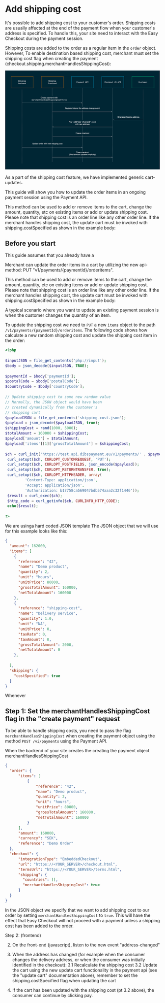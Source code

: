 # Add shipping cost

It's possible to add shipping cost to your customer's order. Shipping costs are usually affected at the end of the payment flow when your customer's address is specified. To handle this, your site need to interact with the Easy Checkout during the payment session.

Shipping costs are added to the order as a regular item in the `order` object. However, 
To enable destination based shipping cost, merchant must set the shipping cost flag when creating the payment (checkout.shipping.merchantHandlesShippingCost):



![Update shipping cost](images/update-shipping-cost.png)



As a part of the shipping cost feature, we have implemented generic cart-updates. 

This guide will show you how to update the order items in an ongoing payment session using the Payment API. 


This method can be used to add or remove items to the cart, change the amount, quantity, etc on existing items or add or update shipping cost. Please note that shipping cost is an order line like any other order line. If the merchant handles shipping cost, the update cart must be invoked with shipping.costSpecified as shown in the example body:





## Before you start
This guide assumes that you already have a 

Merchant can update the order items in a cart by utilizing the new api-method: PUT "v1/payments/{paymentId}/orderitems". 


This method can be used to add or remove items to the cart, change the amount, quantity, etc on existing items or add or update shipping cost. Please note that shipping cost is an order line like any other order line. If the merchant handles shipping cost, the update cart must be invoked with shipping.costSpecified as shown in the example body:


A typical scenario where you want to update an existing payment session is when the customer changes the quantity of an item. 



To update the shipping cost we need to `PUT` a new `items` object to the path `/v1/payments/{paymentId}/orderitems`. The following code shows how calculate a new random shipping cost and update the shipping cost item in the order:

```php
<?php

$inputJSON = file_get_contents('php://input');
$body = json_decode($inputJSON, TRUE);

$paymentId = $body['paymentId'];
$postalCode = $body['postalCode'];
$countryCode = $body['countryCode'];

// Update shipping cost to some new random value
// Normally, the JSON object would have been
// created dynamically from the customer's 
// shopping cart
$payloadJSON = file_get_contents('shipping-cost.json');
$payload = json_decode($payloadJSON, true);
$shippingCost = rand(1000, 5000);
$totalAmount = 160000 + $shippingCost;
$payload['amount'] = $totalAmount;
$payload['items'][1]['grossTotalAmount'] = $shippingCost;

$ch = curl_init('https://test.api.dibspayment.eu/v1/payments/' . $paymentId . '/orderitems');
 curl_setopt($ch, CURLOPT_CUSTOMREQUEST, 'PUT');
 curl_setopt($ch, CURLOPT_POSTFIELDS, json_encode($payload));
 curl_setopt($ch, CURLOPT_RETURNTRANSFER, true);
 curl_setopt($ch, CURLOPT_HTTPHEADER, array(                                                                         
         'Content-Type: application/json',
         'Accept: application/json',
         'Authorization: b17758ca569047bdb574aaa2c32f1446'));                                                
 $result = curl_exec($ch);
 $http_code = curl_getinfo($ch, CURLINFO_HTTP_CODE);
 echo($result);

?>
```

We are usinga hard coded JSON template 
The JSON object that we will use for this example looks like this:

```json
{
  "amount": 162000,
  "items": [
    {
      "reference": "42",
      "name": "Demo product",
      "quantity": 2,
      "unit": "hours",
      "unitPrice": 80000,
      "grossTotalAmount": 160000,
      "netTotalAmount": 160000
    },
    {
      "reference": "shipping-cost",
      "name": "Delivery service",
      "quantity": 1.0,
      "unit": "NA",
      "unitPrice": 0,
      "taxRate": 0,
      "taxAmount": 0,
      "grossTotalAmount": 2000,
      "netTotalAmount": 0
    },

  ],
  "shipping": {
    "costSpecified": true
  }
}
```


Whenever





## Step 1: Set the merchantHandlesShippingCost flag in the "create payment" request

To be able to handle shipping costs, you need to pass the flag `merchantHandlesShippingCost` when creating the payment object using the method `POST /vi/payments` using the Payment API.


When the backend of your site creates the creating the payment object 
merchantHandlesShippingCost

```json
{
  "order": {
      "items": [
          {
              "reference": "42",
              "name": "Demo product",
              "quantity": 2,
              "unit": "hours",
              "unitPrice": 80000,
              "grossTotalAmount": 160000,
              "netTotalAmount": 160000
          }
      ],
      "amount": 160000,
      "currency": "SEK",
      "reference": "Demo Order"
  },
  "checkout": {
      "integrationType": "EmbeddedCheckout",
      "url": "https://<YOUR_SERVER>/checkout.html",
      "termsUrl": "https://<YOUR_SERVER>/terms.html",
      "shipping": {
        "countries": [],
        "merchantHandlesShippingCost": true
      }
  }
}
```

In the JSON object we specify that we want to add shipping cost to 
our order by setting `merchantHandlesShippingCost` to `true`. This will have the effect that Easy Checkout will not proceed with a payment unless a shipping cost has been added to the order.

Step 2: (frontend)

2. On the front-end (javascript), listen to the new event "address-changed"

3. When the address has changed (for example when the consumer changes the delivery address, or when the consumer was initially identified in the checkout):
 3.1 Recalculate the shipping cost
 3.2 Update the cart using the new update cart functionality in the payment api (see the "update cart" documentation above), remember to set the shipping.costSpecified flag when updating the cart 

4. If the cart has been updated with the shipping cost (pt 3.2 above), the consumer can continue by clicking pay.